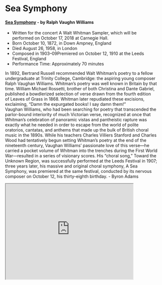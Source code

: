 # Sea Symphony

#### [Sea Symphony](https://americansymphony.org/ralph-vaughan-williams-a-sea-symphony/) - by Ralph Vaughn Williams

- Written for the concert A Walt Whitman Sampler, which will be performed on October 17, 2018 at Carnegie Hall.
- Born October 10, 1872, in Down Ampney, England
- Died August 26, 1958, in London
- Composed in 1903–09Premiered on October 12, 1910 at the Leeds Festival, England
- Performance Time: Approximately 70 minutes

In 1892, Bertrand Russell recommended Walt Whitman’s poetry to a fellow undergraduate at Trinity College, Cambridge: the aspiring young composer Ralph Vaughan Williams. Whitman’s poetry was well known in Britain by that time. William Michael Rossetti, brother of both Christina and Dante Gabriel, published a bowdlerized selection of verse drawn from the fourth edition of Leaves of Grass in 1868. Whitman later repudiated these excisions, exclaiming, “Damn the expurgated books! I say damn them!”</br>
Vaughan Williams, who had been searching for poetry that transcended the parlor-bound interiority of much Victorian verse, recognized at once that Whitman’s celebration of panoramic vistas and pantheistic rapture was exactly what he needed in order to escape from the world of polite oratorios, cantatas, and anthems that made up the bulk of British choral music in the 1890s. While his teachers Charles Villiers Stanford and Charles Wood had tentatively begun setting Whitman’s poetry at the end of the nineteenth century, Vaughan Williams’ passionate love of this verse—he carried a pocket volume of Whitman into the trenches during the First World War—resulted in a series of visionary scores. His “choral song,” Toward the Unknown Region, was successfully performed at the Leeds Festival in 1907; three years later, his massive and original choral symphony, A Sea Symphony, was premiered at the same festival, conducted by its nervous composer on October 12, his thirty-eighth birthday. - Byron Adams


<iframe width="420" height="315"
src="https://www.youtube.com/embed/Lp4G5vtdSWc">
</iframe>